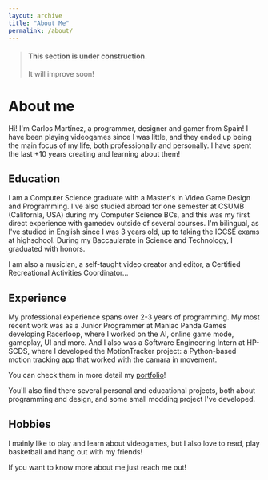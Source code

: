```yaml
---
layout: archive
title: "About Me"
permalink: /about/
---
```


> #### <i class="fa fa-gear fa-spin fa-2x" style="color: firebrick"></i> This section is under construction.
> It will improve soon!

# About me

Hi! I'm Carlos Martínez, a programmer, designer and gamer from Spain! I have been playing videogames since I was little, and they ended up being the main focus of my life, both professionally and personally. I have spent the last +10 years creating and learning about them!

## Education

I am a Computer Science graduate with a Master's in Video Game Design and Programming. I've also studied abroad for one semester at CSUMB (California, USA) during my Computer Science BCs, and this was my first direct experience with gamedev outside of several courses. I'm bilingual, as I've studied in English since I was 3 years old, up to taking the IGCSE exams at highschool. During my Baccaularate in Science and Technology, I graduated with honors.

I am also a musician, a self-taught video creator and editor, a Certified Recreational Activities Coordinator...

## Experience

My professional experience spans over 2-3 years of programming. My most recent work was as a Junior Programmer at Maniac Panda Games developing Racerloop, where I worked on the AI, online game mode, gameplay, UI and more. And I also was a Software Engineering Intern at HP-SCDS, where I developed the MotionTracker project: a Python-based motion tracking app that worked with the camara in movement.

You can check them in more detail my [portfolio](/portfolio)!

You'll also find there several personal and educational projects, both about programming and design, and some small modding project I've developed.

## Hobbies

I mainly like to play and learn about videogames, but I also love to read, play basketball and hang out with my friends!

If you want to know more about me just reach me out!
